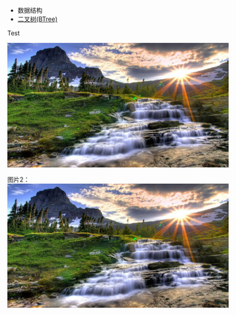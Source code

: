 - 数据结构
 - [二叉树(BTree)](DataStructure/二叉树(BTree).md)

Test

![图片展示](https://github.com/tengjingshu28/tech/blob/master/images/333.jpg)

图片2：
![img](images/333.jpg)
